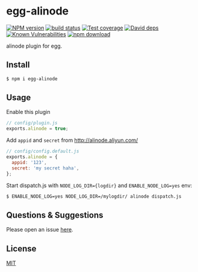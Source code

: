 # egg-alinode

[![NPM version][npm-image]][npm-url]
[![build status][travis-image]][travis-url]
[![Test coverage][codecov-image]][codecov-url]
[![David deps][david-image]][david-url]
[![Known Vulnerabilities][snyk-image]][snyk-url]
[![npm download][download-image]][download-url]

[npm-image]: https://img.shields.io/npm/v/egg-alinode.svg?style=flat-square
[npm-url]: https://npmjs.org/package/egg-alinode
[travis-image]: https://img.shields.io/travis/eggjs/egg-alinode.svg?style=flat-square
[travis-url]: https://travis-ci.org/eggjs/egg-alinode
[codecov-image]: https://codecov.io/github/eggjs/egg-alinode/coverage.svg?branch=master
[codecov-url]: https://codecov.io/github/eggjs/egg-alinode?branch=master
[david-image]: https://img.shields.io/david/eggjs/egg-alinode.svg?style=flat-square
[david-url]: https://david-dm.org/eggjs/egg-alinode
[snyk-image]: https://snyk.io/test/npm/egg-alinode/badge.svg?style=flat-square
[snyk-url]: https://snyk.io/test/npm/egg-alinode
[download-image]: https://img.shields.io/npm/dm/egg-alinode.svg?style=flat-square
[download-url]: https://npmjs.org/package/egg-alinode

alinode plugin for egg.

## Install

```bash
$ npm i egg-alinode
```

## Usage

Enable this plugin

```js
// config/plugin.js
exports.alinode = true;
```

Add `appid` and `secret` from http://alinode.aliyun.com/

```js
// config/config.default.js
exports.alinode = {
  appid: '123',
  secret: 'my secret haha',
};
```

Start dispatch.js with `NODE_LOG_DIR={logdir}` and `ENABLE_NODE_LOG=yes` env:

```bash
$ ENABLE_NODE_LOG=yes NODE_LOG_DIR=/mylogdir/ alinode dispatch.js
```

## Questions & Suggestions

Please open an issue [here](https://github.com/eggjs/egg/issues).

## License

[MIT](LICENSE)
